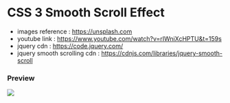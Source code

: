 # CSS 3 Smooth Scroll Effect 


* images reference : https://unsplash.com
* youtube link : https://www.youtube.com/watch?v=rIWniXcHPTU&t=159s
* jquery cdn : https://code.jquery.com/
* jquery smooth scrolling cdn : https://cdnjs.com/libraries/jquery-smooth-scroll

### Preview

![](https://media.giphy.com/media/LmOcBqo8SVDRW9UmpT/giphy.gif)